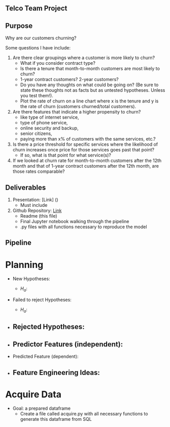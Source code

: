 ## Telco Team Project

## Purpose
Why are our customers churning?

Some questions I have include:

1. Are there clear groupings where a customer is more likely to churn? 
    - What if you consider contract type? 
    - Is there a tenure that month-to-month customers are most likely to churn?
    - 1-year contract customers? 2-year customers?
    - Do you have any thoughts on what could be going on? (Be sure to state these thoughts not as facts but as untested hypotheses. Unless you test them!).
    - Plot the rate of churn on a line chart where x is the tenure and y is the rate of churn (customers churned/total customers).
2. Are there features that indicate a higher propensity to churn? 
    - like type of internet service,
    - type of phone service,
    - online security and backup,
    - senior citizens,
    - paying more than x% of customers with the same services, etc.?
3. Is there a price threshold for specific services where the likelihood of churn increases once price for those services goes past that point?
    - If so, what is that point for what service(s)?
4. If we looked at churn rate for month-to-month customers after the 12th month and that of 1-year contract customers after the 12th month, are those rates comparable?

## Deliverables
1. Presentation: [Link] ()
    - Must include 
2. Github Repository: [Link](https://github.com/team-db-telco/telco-classification-project)
    - Readme (this file)
    - Final Jupyter notebook walking through the pipeline
    - .py files with all functions necessary to reproduce the model

## Pipeline

# Planning
- New Hypotheses:
    - $H_a$: 
- Failed to reject Hypotheses:
    - $H_a$: 
- Rejected Hypotheses:
    -

- Predictor Features (independent):
    - 

- Predicted Feature (dependent): 

- Feature Engineering Ideas: 
    - 

# Acquire Data
- Goal: a prepared dataframe
    - Create a file called acquire.py with all necessary functions to generate this dataframe from SQL
